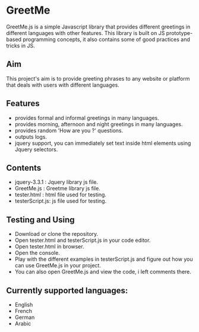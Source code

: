 # GreetMe
GreetMe.js is a simple Javascript library that provides different greetings in different languages with other features.
This library is built on JS prototype-based programming concepts, it also contains some of good practices and tricks in JS.

## Aim
This project's aim is to provide greeting phrases to any website or platform that deals with users with different languages.

## Features
  - provides formal and informal greetings in many languages.
  - provides morning, afternoon and night greetings in many languages.
  - provides random 'How are you ?' questions.
  - outputs logs.
  - jquery support, you can immediately set text inside html elements using Jquery selectors.
  
## Contents
  - jquery-3.3.1   : Jquery library js file.
  - GreetMe.js     : Greetme library js file.
  - tester.html    : html file used for testing.
  - testerScript.js: js file used for testing.
  
## Testing and Using
  - Download or clone the repository.
  - Open tester.html and testerScript.js in your code editor.
  - Open tester.html in browser.
  - Open the console.
  - Play with the different examples in testerScript.js and figure out how you can use GreetMe.js in your project.
  - You can also open GreetMe.js and view the code, i left comments there.
  
## Currently supported languages:
  - English
  - French
  - German 
  - Arabic
  
